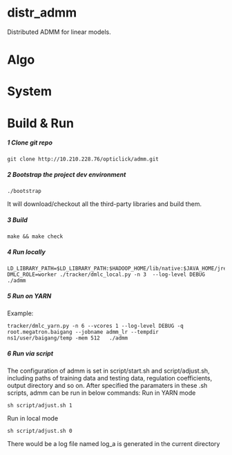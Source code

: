 # distr_admm
Distributed ADMM for linear models.

# Algo

# System

# Build & Run

##### 1 Clone git repo
```
git clone http://10.210.228.76/opticlick/admm.git
```

##### 2 Bootstrap the project dev environment
```
./bootstrap
```
It will download/checkout all the third-party libraries and build them.

##### 3 Build
```
make && make check
```

##### 4 Run locally
```
LD_LIBRARY_PATH=$LD_LIBRARY_PATH:$HADOOP_HOME/lib/native:$JAVA_HOME/jre/lib/amd64:$JAVA_HOME/jre/lib/amd64/server DMLC_ROLE=worker ./tracker/dmlc_local.py -n 3  --log-level DEBUG  ./admm
```

##### 5 Run on YARN

Example:
```
tracker/dmlc_yarn.py -n 6 --vcores 1 --log-level DEBUG -q root.megatron.baigang --jobname admm_lr --tempdir ns1/user/baigang/temp -mem 512   ./admm
```

##### 6 Run via script

The configuration of admm is set in script/start.sh and script/adjust.sh, including paths of training data and testing data, regulation coefficients, output directory and so on. After specified the paramaters in these .sh scripts, admm can be run in below commands:
Run in YARN mode 
```
sh script/adjust.sh 1
```

Run in local mode
```
sh script/adjust.sh 0
```

There would be a log file named log_a is generated in the current directory


